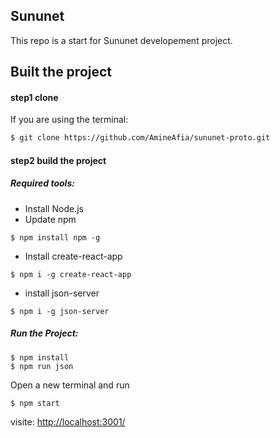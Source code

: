## Sununet
This repo is a start for Sununet developement project.

## Built the project

#### step1 clone
If you are using the terminal:

```bash
$ git clone https://github.com/AmineAfia/sununet-proto.git
```
#### step2 build the project
##### Required tools: 
- Install Node.js
- Update npm
```bach
$ npm install npm -g
```
- Install create-react-app
```bach
$ npm i -g create-react-app
```
- install json-server
```bach
$ npm i -g json-server
```

##### Run the Project:
```bach
$ npm install
$ npm run json
```
Open a new terminal and run
```bach
$ npm start
```
visite: [http://localhost:3001/](http://localhost:3001/)
